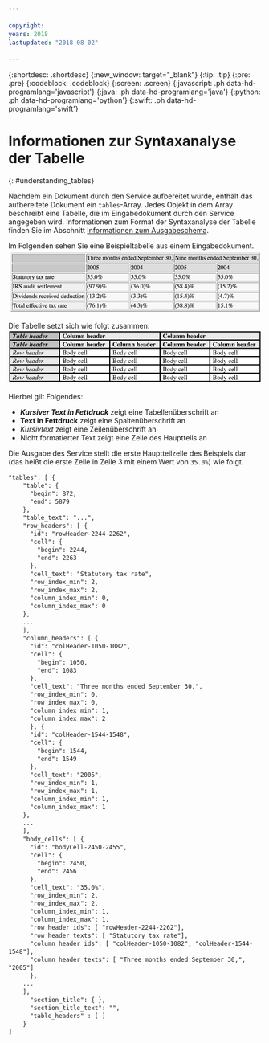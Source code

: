 ```yaml
---

copyright:
years: 2018
lastupdated: "2018-08-02"

---
```


{:shortdesc: .shortdesc}
{:new_window: target="_blank"}
{:tip: .tip}
{:pre: .pre}
{:codeblock: .codeblock}
{:screen: .screen}
{:javascript: .ph data-hd-programlang='javascript'}
{:java: .ph data-hd-programlang='java'}
{:python: .ph data-hd-programlang='python'}
{:swift: .ph data-hd-programlang='swift'}

# Informationen zur Syntaxanalyse der Tabelle
{: #understanding_tables}

Nachdem ein Dokument durch den Service aufbereitet wurde, enthält das aufbereitete Dokument ein `tables`-Array. Jedes Objekt in dem Array beschreibt eine Tabelle, die im Eingabedokument durch den Service angegeben wird. Informationen zum Format der Syntaxanalyse der Tabelle finden Sie im Abschnitt [Informationen zum Ausgabeschema](/docs/services/compare-and-comply/schema.html#output_schema).

Im Folgenden sehen Sie eine Beispieltabelle aus einem Eingabedokument.
 ![Beispieltabelle](images/example-table.png)

Die Tabelle setzt sich wie folgt zusammen:
 ![Tabellenzusammensetzung](images/table-comp.png)
 
Hierbei gilt Folgendes:

<ul>
  <li><strong><em>Kursiver Text in Fettdruck</em></strong> zeigt eine Tabellenüberschrift an</li>
  <li><strong>Text in Fettdruck</strong> zeigt eine Spaltenüberschrift an</li>
  <li><em>Kursivtext</em> zeigt eine Zeilenüberschrift an</li>
  <li>Nicht formatierter Text zeigt eine Zelle des Hauptteils an</li>
</ul>
  
Die Ausgabe des Service stellt die erste Hauptteilzelle des Beispiels dar (das heißt die erste Zelle in Zeile 3 mit einem Wert von `35.0%`) wie folgt.

```
"tables": [ {
    "table": {
      "begin": 872,
      "end": 5879
    },
    "table_text": "...",
    "row_headers": [ {
      "id": "rowHeader-2244-2262",
      "cell": {
        "begin": 2244,
        "end": 2263
      },
      "cell_text": "Statutory tax rate",
      "row_index_min": 2,
      "row_index_max": 2,
      "column_index_min": 0,
      "column_index_max": 0
    },
    ... 
    ],
    "column_headers": [ {
      "id": "colHeader-1050-1082",
      "cell": {
        "begin": 1050,
        "end": 1083
      },
      "cell_text": "Three months ended September 30,",
      "row_index_min": 0,
      "row_index_max": 0,
      "column_index_min": 1,
      "column_index_max": 2
      }, {
      "id": "colHeader-1544-1548",
      "cell": {
        "begin": 1544,
        "end": 1549
      },
      "cell_text": "2005",
      "row_index_min": 1,
      "row_index_max": 1,
      "column_index_min": 1,
      "column_index_max": 1
    },
    ...
    ],
    "body_cells": [ {
      "id": "bodyCell-2450-2455",
      "cell": {
        "begin": 2450,
        "end": 2456
      },
      "cell_text": "35.0%",
      "row_index_min": 2,
      "row_index_max": 2,
      "column_index_min": 1,
      "column_index_max": 1,
      "row_header_ids": [ "rowHeader-2244-2262"],
      "row_header_texts": [ "Statutory tax rate"],
      "column_header_ids": [ "colHeader-1050-1082", "colHeader-1544-1548"],
      "column_header_texts": [ "Three months ended September 30,", "2005"]
      },
    ...
    ],
      "section_title": { },
      "section_title_text": "",
      "table_headers" : [ ]
    } 
]
```
    
